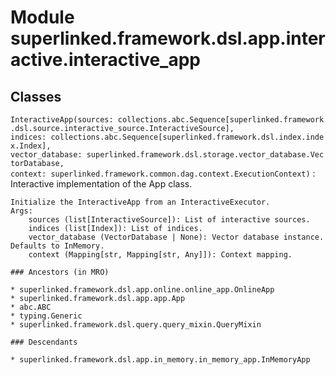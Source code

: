 Module superlinked.framework.dsl.app.interactive.interactive_app
================================================================

Classes
-------

`InteractiveApp(sources: collections.abc.Sequence[superlinked.framework.dsl.source.interactive_source.InteractiveSource], indices: collections.abc.Sequence[superlinked.framework.dsl.index.index.Index], vector_database: superlinked.framework.dsl.storage.vector_database.VectorDatabase, context: superlinked.framework.common.dag.context.ExecutionContext)`
:   Interactive implementation of the App class.
    
    Initialize the InteractiveApp from an InteractiveExecutor.
    Args:
        sources (list[InteractiveSource]): List of interactive sources.
        indices (list[Index]): List of indices.
        vector_database (VectorDatabase | None): Vector database instance. Defaults to InMemory.
        context (Mapping[str, Mapping[str, Any]]): Context mapping.

    ### Ancestors (in MRO)

    * superlinked.framework.dsl.app.online.online_app.OnlineApp
    * superlinked.framework.dsl.app.app.App
    * abc.ABC
    * typing.Generic
    * superlinked.framework.dsl.query.query_mixin.QueryMixin

    ### Descendants

    * superlinked.framework.dsl.app.in_memory.in_memory_app.InMemoryApp